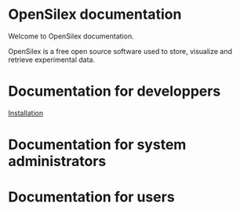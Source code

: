 OpenSilex documentation
================================================================================

Welcome to OpenSilex documentation.

OpenSilex is a free open source software used to store, visualize and retrieve experimental data.

# Documentation for developpers

[Installation](./dev/install)

# Documentation for system administrators

# Documentation for users

